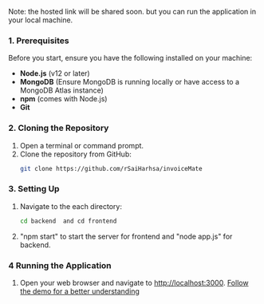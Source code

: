 
Note: the hosted link will be shared soon. but you can run the application in your local machine.
### 1. Prerequisites
Before you start, ensure you have the following installed on your machine:
- **Node.js** (v12 or later)
- **MongoDB** (Ensure MongoDB is running locally or have access to a MongoDB Atlas instance)
- **npm** (comes with Node.js)
- **Git**

### 2. Cloning the Repository
1. Open a terminal or command prompt.
2. Clone the repository from GitHub:
   ```bash
   git clone https://github.com/rSaiHarhsa/invoiceMate
   ```
### 3. Setting Up
1. Navigate to the each directory:
   ```bash
   cd backend  and cd frontend

2. "npm start"  to start the server for frontend and "node app.js" for backend.

### 4 Running the Application
1. Open your web browser and navigate to [http://localhost:3000](http://localhost:3000).
[Follow the demo for a better understanding](https://drive.google.com/file/d/1ANCIgQDe-Rzip3tqDooJSSsphcraG7F1/view?usp=sharing)



